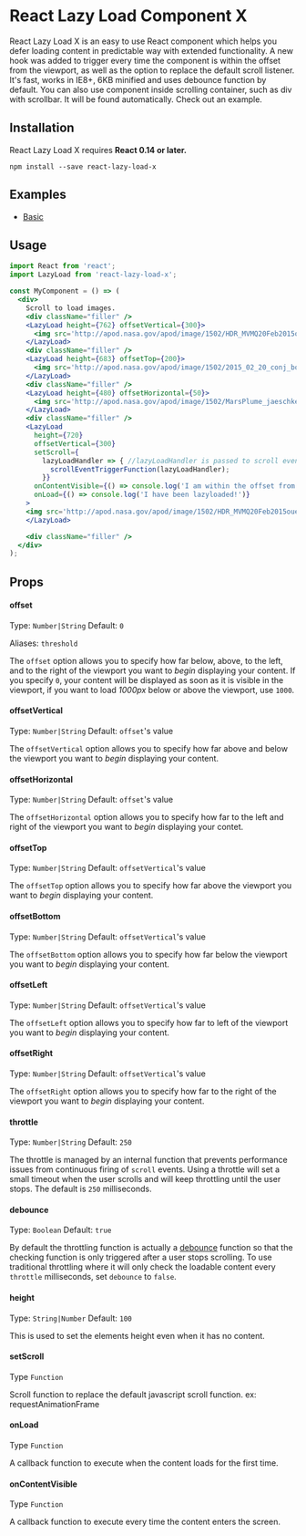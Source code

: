 React Lazy Load Component X
=========================

React Lazy Load X is an easy to use React component which helps you defer loading content in predictable way with extended functionality. A new hook was added to trigger every time the component is within the offset from the viewport, as well as the option to replace the default scroll listener.  It's fast, works in IE8+, 6KB minified and uses debounce function by default. You can also use component inside scrolling container, such as div with scrollbar. It will be found automatically. Check out an example.

## Installation
React Lazy Load X requires  **React 0.14 or later.**

```
npm install --save react-lazy-load-x
```

## Examples
* [Basic](https://github.com/markology/react-lazy-load-x/tree/master/examples/basic)

## Usage

```jsx
import React from 'react';
import LazyLoad from 'react-lazy-load-x';

const MyComponent = () => (
  <div>
    Scroll to load images.
    <div className="filler" />
    <LazyLoad height={762} offsetVertical={300}>
      <img src='http://apod.nasa.gov/apod/image/1502/HDR_MVMQ20Feb2015ouellet1024.jpg' />
    </LazyLoad>
    <div className="filler" />
    <LazyLoad height={683} offsetTop={200}>
      <img src='http://apod.nasa.gov/apod/image/1502/2015_02_20_conj_bourque1024.jpg' />
    </LazyLoad>
    <div className="filler" />
    <LazyLoad height={480} offsetHorizontal={50}>
      <img src='http://apod.nasa.gov/apod/image/1502/MarsPlume_jaeschke_480.gif' />
    </LazyLoad>
    <div className="filler" />
    <LazyLoad
      height={720}
      offsetVertical={300}
      setScroll={
        lazyLoadHandler => { //lazyLoadHandler is passed to scroll event and is called every event trigger
          scrollEventTriggerFunction(lazyLoadHandler);
        }}
      onContentVisible={() => console.log('I am within the offset from the viewport!')}
      onLoad={() => console.log('I have been lazyloaded!')}
    >
    <img src='http://apod.nasa.gov/apod/image/1502/HDR_MVMQ20Feb2015ouellet1024.jpg' />
    </LazyLoad>

    <div className="filler" />
  </div>
);
```

## Props

#### offset
Type: `Number|String` Default: `0`

Aliases: `threshold`

The `offset` option allows you to specify how far below, above, to the left, and to the right of the viewport you want to _begin_ displaying your content. If you specify `0`, your content will be displayed as soon as it is visible in the viewport, if you want to load _1000px_ below or above the viewport, use `1000`.

#### offsetVertical
Type: `Number|String` Default: `offset`'s value

The `offsetVertical` option allows you to specify how far above and below the viewport you want to _begin_ displaying your content.

#### offsetHorizontal
Type: `Number|String` Default: `offset`'s value

The `offsetHorizontal` option allows you to specify how far to the left and right of the viewport you want to _begin_ displaying your contet.

#### offsetTop
Type: `Number|String` Default: `offsetVertical`'s value

The `offsetTop` option allows you to specify how far above the viewport you want to _begin_ displaying your content.

#### offsetBottom
Type: `Number|String` Default: `offsetVertical`'s value

The `offsetBottom` option allows you to specify how far below the viewport you want to _begin_ displaying your content.

#### offsetLeft
Type: `Number|String` Default: `offsetVertical`'s value

The `offsetLeft` option allows you to specify how far to left of the viewport you want to _begin_ displaying your content.

#### offsetRight
Type: `Number|String` Default: `offsetVertical`'s value

The `offsetRight` option allows you to specify how far to the right of the viewport you want to _begin_ displaying your content.

#### throttle
Type: `Number|String` Default: `250`

The throttle is managed by an internal function that prevents performance issues from continuous firing of `scroll` events. Using a throttle will set a small timeout when the user scrolls and will keep throttling until the user stops. The default is `250` milliseconds.

#### debounce
Type: `Boolean` Default: `true`

By default the throttling function is actually a [debounce](https://lodash.com/docs#debounce) function so that the checking function is only triggered after a user stops scrolling. To use traditional throttling where it will only check the loadable content every `throttle` milliseconds, set `debounce` to `false`.

#### height
Type: `String|Number` Default: `100`

This is used to set the elements height even when it has no content.

#### setScroll
Type `Function`

Scroll function to replace the default javascript scroll function. ex: requestAnimationFrame

#### onLoad
Type `Function`

A callback function to execute when the content loads for the first time.

#### onContentVisible
Type `Function`

A callback function to execute every time the content enters the screen.

